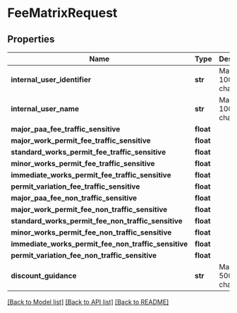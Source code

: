 # FeeMatrixRequest

## Properties
Name | Type | Description | Notes
------------ | ------------- | ------------- | -------------
**internal_user_identifier** | **str** | Max length 100 characters | [optional] 
**internal_user_name** | **str** | Max length 100 characters | [optional] 
**major_paa_fee_traffic_sensitive** | **float** |  | 
**major_work_permit_fee_traffic_sensitive** | **float** |  | 
**standard_works_permit_fee_traffic_sensitive** | **float** |  | 
**minor_works_permit_fee_traffic_sensitive** | **float** |  | 
**immediate_works_permit_fee_traffic_sensitive** | **float** |  | 
**permit_variation_fee_traffic_sensitive** | **float** |  | 
**major_paa_fee_non_traffic_sensitive** | **float** |  | 
**major_work_permit_fee_non_traffic_sensitive** | **float** |  | 
**standard_works_permit_fee_non_traffic_sensitive** | **float** |  | 
**minor_works_permit_fee_non_traffic_sensitive** | **float** |  | 
**immediate_works_permit_fee_non_traffic_sensitive** | **float** |  | 
**permit_variation_fee_non_traffic_sensitive** | **float** |  | 
**discount_guidance** | **str** | Max length 500 characters | 

[[Back to Model list]](../README.md#documentation-for-models) [[Back to API list]](../README.md#documentation-for-api-endpoints) [[Back to README]](../README.md)

